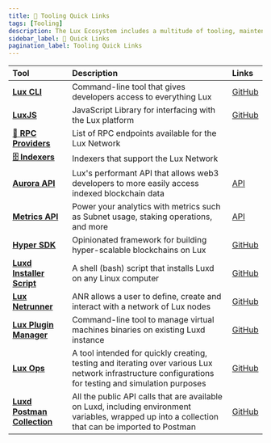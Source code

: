 ```yaml
---
title: 🔗 Tooling Quick Links
tags: [Tooling]
description: The Lux Ecosystem includes a multitude of tooling, maintenance, testing services, including a wide range of helpful resources and utilities for developers building on the platform. These tools are designed to streamline development, improve integration, and maximize the potential of decentralized applications and custom blockchains in the Lux ecosystem.
sidebar_label: 🔗 Quick Links
pagination_label: Tooling Quick Links
---
```


| Tool       | Description | Links |
| :------------------------------------------------- | :--------------------------------------------------------- | :--------------------------------------------------------- |
| [**Lux CLI**](/tooling/cli.md)      | Command-line tool that gives developers access to everything Lux|  [GitHub](https://github.com/luxfi/cli) |
| [**LuxJS**](/tooling/luxjs-overview.md)      | JavaScript Library for interfacing with the Lux platform | [GitHub](https://github.com/luxfi/luxjs) |
| [**🔌 RPC Providers**](/tooling/rpc-providers.md)      | List of RPC endpoints available for the Lux Network |  |
| [**🗄️ Indexers**](/tooling/indexers.md)      | Indexers that support the Lux Network |  |
| [**Aurora API**](/tooling/aurora.md)      | Lux's performant API that allows web3 developers to more easily access indexed blockchain data | [API](https://aurora-api.lux.network/api#/) |
| [**Metrics API**](/tooling/metrics.md)      | Power your analytics with metrics such as Subnet usage, staking operations, and more | [API](https://metrics.lux.network/) |
| [**Hyper SDK**](https://github.com/luxfi/hypersdk#readme)      | Opinionated framework for building hyper-scalable blockchains on Lux | [GitHub](https://github.com/luxfi/hypersdk#readme) |
| [**Luxd Installer Script**](/tooling/luxd-installer.md)      | A shell (bash) script that installs Luxd on any Linux computer | [GitHub](https://github.com/luxfi/docs/blob/master/scripts/luxd-installer.sh#readme) |
| [**Lux Netrunner**](/tooling/netrunner.md)      | ANR allows a user to define, create and interact with a network of Lux nodes | [GitHub](https://github.com/luxfi/netrunner) |
| [**Lux Plugin Manager**](/tooling/plugin-manager.md)      | Command-line tool to manage virtual machines binaries on existing Luxd instance | [GitHub](https://github.com/luxfi/apm) |
| [**Lux Ops**](/tooling/ops.md)      | A tool intended for quickly creating, testing and iterating over various Lux network infrastructure configurations for testing and simulation purposes | [GitHub](https://github.com/luxfi/ops) |
| [**Luxd Postman Collection**](/tooling/luxd-postman-collection/setup.md)      | All the public API calls that are available on Luxd, including environment variables, wrapped up into a collection that can be imported to Postman  | [GitHub](https://github.com/luxfi/postman-collection/) |
